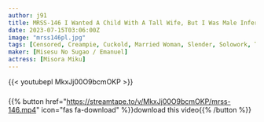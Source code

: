 ```yaml
---
author: j91
title: MRSS-146 I Wanted A Child With A Tall Wife, But I Was Male Infertile, So I Had To Have A Sperm Donor Cum Directly Miku Misora
date: 2023-07-15T03:06:00Z
image: "mrss146pl.jpg"
tags: [Censored, Creampie, Cuckold, Married Woman, Slender, Solowork, Tall]
maker: [Misesu No Sugao / Emanuel]
actress: [Misora Miku]
---
```



{{< youtubepl MkxJj00O9bcmOKP >}}
###

{{% button href="https://streamtape.to/v/MkxJj00O9bcmOKP/mrss-146.mp4" icon="fas fa-download" %}}download this video{{% /button %}}

